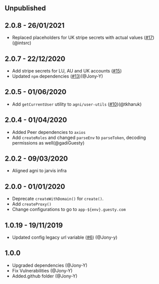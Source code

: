 ## Unpublished  
## 2.0.8 - 26/01/2021    
- Replaced placeholders for UK stripe secrets with actual values ([#17](https://github.com/guestyorg/agni/pull/17))(@intsrc)
## 2.0.7 - 22/12/2020    
- Add stripe secrets for LU, AU and UK accounts ([#15](https://github.com/guestyorg/agni/pull/15))
- Updated `npm` dependencies ([#13](https://github.com/guestyorg/agni/pull/13))(@Jony-Y)
## 2.0.5 - 01/06/2020    

- Add `getCurrentUser` utility to `agni/user-utils` ([#10](https://github.com/guestyorg/agni/pull/10))(@tkharuk)

## 2.0.4 - 01/04/2020    
- Added  Peer dependencies to `axios` 
- Add `createRoles` and changed `parseEnv` to `parseToken`, decoding permissions as well(@gadiGuesty)

## 2.0.2 - 09/03/2020

- Aligned agni to jarvis infra

## 2.0.0 - 01/01/2020

- Deprecate `createWithDomain()` for `create()`.
- Add `createProxy()`
- Change configurations to go to `app-${env}.guesty.com`

## 1.0.19 - 19/11/2019

- Updated config legacy url variable ([#6](https://github.com/guestyorg/agni/pull/6)) (@Jony-y)

## 1.0.0

- Upgraded dependencies (@Jony-Y)
- Fix Vulnerabilities (@Jony-Y)
- Added.github folder (@Jony-Y)
